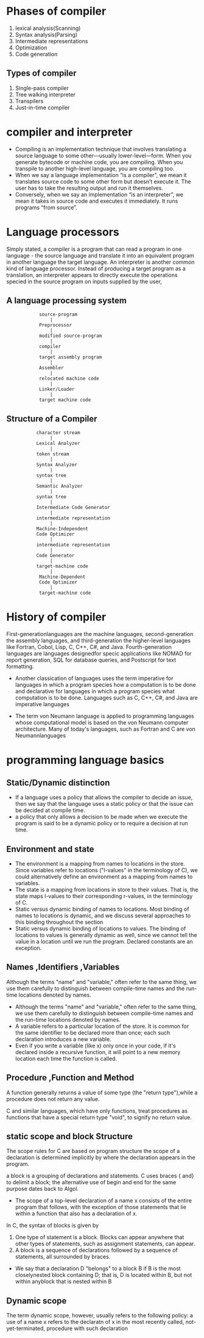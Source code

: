 # Phases of compiler 
1. lexical analysis(Scanning)
2. Syntax analysis(Parsing)
3. Intermediate representations
4. Optimization
5. Code generation

## Types of compiler
1. Single-pass compiler
2. Tree walking interpreter
3. Transpilers
4. Just-in-time compiler

# compiler and interpreter
* Compiling is an implementation technique that involves translating a source language to some other—usually lower-level—form. When you generate bytecode or machine code, you are compiling. When you transpile to another high-level language, you are compiling too.
* When we say a language implementation “is a compiler”, we mean it translates source code to some other form but doesn’t execute it. The user has to take the resulting output and run it themselves.
* Conversely, when we say an implementation “is an interpreter”, we mean it takes in source code and executes it immediately. It runs programs “from source”.

# Language processors
Simply stated, a compiler is a program that can read a program in one language - the source language  and translate it into an equivalent program in another language  the target language.
An interpreter is another common kind of language processor. Instead of producing a target program as a translation, an interpreter appears to directly execute the operations specied in the source program on inputs supplied by the user,

## A language processing system
```text
            source-program
                |
            Preprocessor
                |
            modified source-program
                |
            compiler
                |
            target assembly program
                |
            Assembler
                |
            relocated machine code
                |
            Linker/Loader
                | 
            target machine code
```

## Structure of a Compiler
```text
           character stream
                |
           Lexical Analyzer
                |
           token stream
                |
           Syntax Analyzer
                |
           syntax tree
                |
           Semantic Analyzer
                |
           syntax tree
                |
           Intermediate Code Generator
                |
           intermediate representation
                |
           Machine-Independent
           Code Optimizer
                |
           intermediate representation
                |
           Code Generator
                |
           target-machine code
                |
            Machine-Dependent
            Code Optimizer
                |
            target-machine code
```
# History of compiler
First-generationlanguages are the machine languages, second-generation the assembly languages,
and third-generation the higher-level languages like Fortran, Cobol, Lisp, C,
C++, C#, and Java. Fourth-generation languages are languages designedfor specic applications like NOMAD for report generation, SQL for database
queries, and Postscript for text formatting.

* Another classication of languages uses the term imperative for languages in which a program species how a computation is to be done and declarative
for languages in which a program species what computation is to be done.
Languages such as C, C++, C#, and Java are imperative languages

* The term von Neumann language is applied to programming languages
whose computational model is based on the von Neumann computer architecture. Many of today's languages, such as Fortran and C are von Neumannlanguages 


# programming language basics
## Static/Dynamic distinction
* If a language uses a policy that allows the compiler to decide an issue, then we say that the language uses a static policy or that the issue can be decided at compile
time.
* 	a policy that only allows a decision to be made when we execute the program is said to be a dynamic policy or to require a decision at run time.

## Environment and state
* The environment is a mapping from names to locations in the store. Since variables refer to locations ("l-values" in the terminology of C), we could alternatively define an environment as a mapping from names to variables.
* The state is a mapping from locations in store to their values. That is, the state maps l-values to their corresponding r-values, in the terminology of C.
* Static versus dynamic binding of names to locations. Most binding of names to locations is dynamic, and we discuss several approaches to this binding throughout the section
* Static versus dynamic binding of locations to values. The binding of locations to values is generally dynamic as well, since we cannot tell the value in a location until we run the program. Declared constants are an exception.

## Names ,Identifiers ,Variables
Although the terms "name" and "variable," often refer to the same thing, we use them carefully to distinguish between compile-time names and the
run-time locations denoted by names.

* Although the terms "name" and "variable," often refer to the same thing, we use them carefully to distinguish between compile-time names and the
run-time locations denoted by names.
* A variable refers to a particular location of the store. It is common for the same identifier to be declared more than once; each such declaration
introduces a new variable.
* Even if you write a variable (like x) only once in your code, if it's declared inside a recursive function, it will point to a new memory location each time the function is called.

## Procedure ,Function and Method
A function generally returns a value of some type (the "return type"),while a procedure does not return any value.

C and similar languages, which have only functions, treat procedures as functions that have a special return type "void", to signify no return value.

## static scope and block Structure
The scope rules for C are based on program structure the scope of a declaration is determined implicitly by where the declaration appears in the program.

a block is a grouping of declarations and statements. C uses braces { and} to delimit a block; the alternative use of begin and end for the same purpose dates back to Algol.

* The scope of a top-level declaration of a name x consists of the entire program that follows, with the exception of those statements that lie within a function that also has a declaration of x. 

In C, the syntax of blocks is given by
1. One type of statement is a block. Blocks can appear anywhere that other
types of statements, such as assignment statements, can appear.
2. A block is a sequence of declarations followed by a sequence of statements,
all surrounded by braces.

* We say that a declaration D "belongs" to a block B if B is the most closelynested block containing D; that is, D is located within B, but not within anyblock that is nested within B

## Dynamic scope
The term dynamic scope, however, usually refers to the following policy: a use of a name x refers to the declaratn
of x in the most recently called, not-yet-terminated, procedure with such declaration

